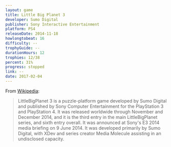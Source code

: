```yaml
---
layout: game
title: Little Big Planet 3
developer: Sumo Digital
publisher: Sony Interactive Entertainment
platform: PS4
releaseDate: 2014-11-18
howlongtobeat: 16
difficulty: --
trophyGuide: --
durationHours: 12
trophies: 12/38
percent: 31%
progress: stopped
link: --
date: 2017-02-04
---
```


From [Wikipedia](https://en.wikipedia.org/wiki/LittleBigPlanet_3):

> LittleBigPlanet 3 is a puzzle-platform game developed by Sumo Digital and published by Sony Computer Entertainment for the PlayStation 3 and PlayStation 4. It was released worldwide through November and December 2014, and it is the third entry in the main LittleBigPlanet series, and sixth entry overall. It was announced at Sony's E3 2014 media briefing on 9 June 2014. It was developed primarily by Sumo Digital, with XDev and series creator Media Molecule assisting in an undisclosed capacity.
